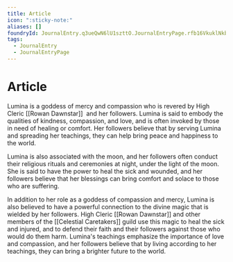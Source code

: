```yaml
---
title: Article
icon: ":sticky-note:"
aliases: []
foundryId: JournalEntry.q3ueQwN6lU1szttO.JournalEntryPage.rfb16VkuklNkb75K
tags:
  - JournalEntry
  - JournalEntryPage
---
```


# Article
Lumina is a goddess of mercy and compassion who is revered by High Cleric [[Rowan Dawnstar]]  and her followers. Lumina is said to embody the qualities of kindness, compassion, and love, and is often invoked by those in need of healing or comfort. Her followers believe that by serving Lumina and spreading her teachings, they can help bring peace and happiness to the world.

Lumina is also associated with the moon, and her followers often conduct their religious rituals and ceremonies at night, under the light of the moon. She is said to have the power to heal the sick and wounded, and her followers believe that her blessings can bring comfort and solace to those who are suffering.

In addition to her role as a goddess of compassion and mercy, Lumina is also believed to have a powerful connection to the divine magic that is wielded by her followers. High Cleric [[Rowan Dawnstar]] and other members of the [[Celestial Caretakers]] guild use this magic to heal the sick and injured, and to defend their faith and their followers against those who would do them harm. Lumina's teachings emphasize the importance of love and compassion, and her followers believe that by living according to her teachings, they can bring a brighter future to the world.